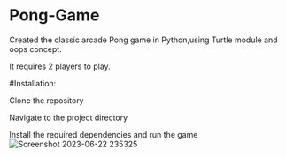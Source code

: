 # Pong-Game
Created the classic arcade Pong game in Python,using Turtle module and oops concept.

It requires 2 players to play. 

#Installation:

Clone the repository

Navigate to the project directory

Install the required dependencies and run the game
![Screenshot 2023-06-22 235325](https://github.com/Ronnit44/Pong-Game/assets/127775780/0197b8db-594e-4334-8016-d6a2b7867448)

